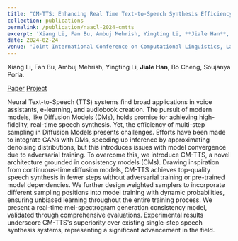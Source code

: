 ```yaml
---
title: "CM-TTS: Enhancing Real Time Text-to-Speech Synthesis Efficiency through Weighted Samplers and Consistency Models"
collection: publications
permalink: /publication/naacl-2024-cmtts
excerpt: 'Xiang Li, Fan Bu, Ambuj Mehrish, Yingting Li, **Jiale Han**, Bo Cheng, Soujanya Poria.'
date: 2024-02-24
venue: 'Joint International Conference on Computational Linguistics, Language Resources and Evaluation (COLING)'
---
```

Xiang Li, Fan Bu, Ambuj Mehrish, Yingting Li, **Jiale Han**, Bo Cheng, Soujanya Poria.

[Paper](https://arxiv.org/abs/2404.00569)
[Project](https://github.com/XiangLi2022/CM-TTS)

Neural Text-to-Speech (TTS) systems find broad applications in voice assistants, e-learning, and audiobook creation. The pursuit of modern models, like Diffusion Models (DMs), holds promise for achieving high-fidelity, real-time speech synthesis. Yet, the efficiency of multi-step sampling in Diffusion Models presents challenges. Efforts have been made to integrate GANs with DMs, speeding up inference by approximating denoising distributions, but this introduces issues with model convergence due to adversarial training. To overcome this, we introduce CM-TTS, a novel architecture grounded in consistency models (CMs). Drawing inspiration from continuous-time diffusion models, CM-TTS achieves top-quality speech synthesis in fewer steps without adversarial training or pre-trained model dependencies. We further design weighted samplers to incorporate different sampling positions into model training with dynamic probabilities, ensuring unbiased learning throughout the entire training process. We present a real-time mel-spectrogram generation consistency model, validated through comprehensive evaluations. Experimental results underscore CM-TTS's superiority over existing single-step speech synthesis systems, representing a significant advancement in the field.